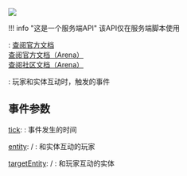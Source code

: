 <a href="https://github.com/qndm"><img src="https://img.shields.io/badge/%E8%B4%A1%E7%8C%AE%E8%80%85-qndm-blue"></img></a>

!!! info "这是一个服务端API"
    该API仅在服务端脚本使用

:   [查阅官方文档](https://box3.yuque.com/org-wiki-box3-ev7rl4/guide/wdtyqakpfmdilymn)  
    [查阅官方文档（Arena）](https://box3.yuque.com/staff-khn556/wupvz3/go3it5p7im5tonnk)  
    [查阅社区文档（Arena）](https://www.yuque.com/box3lab/api/qkt62q3lzcc0klcb#jneYE)

:   玩家和实体互动时，触发的事件

## 事件参数
[tick](property): [](number)
:   事件发生的时间

[entity](property): [](Box3PlayerEntity) / [](GamePlayerEntity)
:   和实体互动的玩家

[targetEntity](property): [](Box3Entity) / [](GameEntity)
:   和玩家互动的实体
